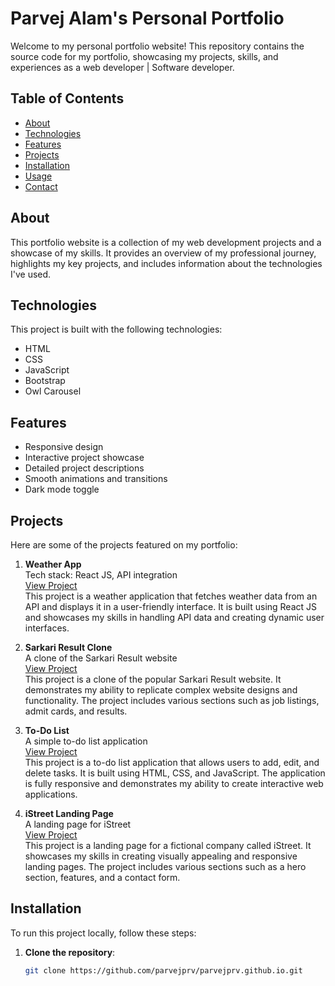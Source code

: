 # Parvej Alam's Personal Portfolio

Welcome to my personal portfolio website! This repository contains the source code for my portfolio, showcasing my projects, skills, and experiences as a web developer | Software developer.

## Table of Contents

- [About](#about)
- [Technologies](#technologies)
- [Features](#features)
- [Projects](#projects)
- [Installation](#installation)
- [Usage](#usage)
- [Contact](#contact)

## About

This portfolio website is a collection of my web development projects and a showcase of my skills. It provides an overview of my professional journey, highlights my key projects, and includes information about the technologies I've used.

## Technologies

This project is built with the following technologies:
- HTML
- CSS
- JavaScript
- Bootstrap
- Owl Carousel

## Features

- Responsive design
- Interactive project showcase
- Detailed project descriptions
- Smooth animations and transitions
- Dark mode toggle

## Projects

Here are some of the projects featured on my portfolio:

1. **Weather App**  
   Tech stack: React JS, API integration  
   [View Project](https://parvejprv.github.io/weather-app/)  
   This project is a weather application that fetches weather data from an API and displays it in a user-friendly interface. It is built using React JS and showcases my skills in handling API data and creating dynamic user interfaces.

2. **Sarkari Result Clone**  
   A clone of the Sarkari Result website  
   [View Project](https://parvejprv.github.io/sarkari-result-clone/)  
   This project is a clone of the popular Sarkari Result website. It demonstrates my ability to replicate complex website designs and functionality. The project includes various sections such as job listings, admit cards, and results.

3. **To-Do List**  
   A simple to-do list application  
   [View Project](https://parvejprv.github.io/todo-list/)  
   This project is a to-do list application that allows users to add, edit, and delete tasks. It is built using HTML, CSS, and JavaScript. The application is fully responsive and demonstrates my ability to create interactive web applications.

4. **iStreet Landing Page**  
   A landing page for iStreet  
   [View Project](https://parvejprv.github.io/avenger/8-LandingPage/)  
   This project is a landing page for a fictional company called iStreet. It showcases my skills in creating visually appealing and responsive landing pages. The project includes various sections such as a hero section, features, and a contact form.

## Installation

To run this project locally, follow these steps:

1. **Clone the repository**:
   ```sh
   git clone https://github.com/parvejprv/parvejprv.github.io.git
